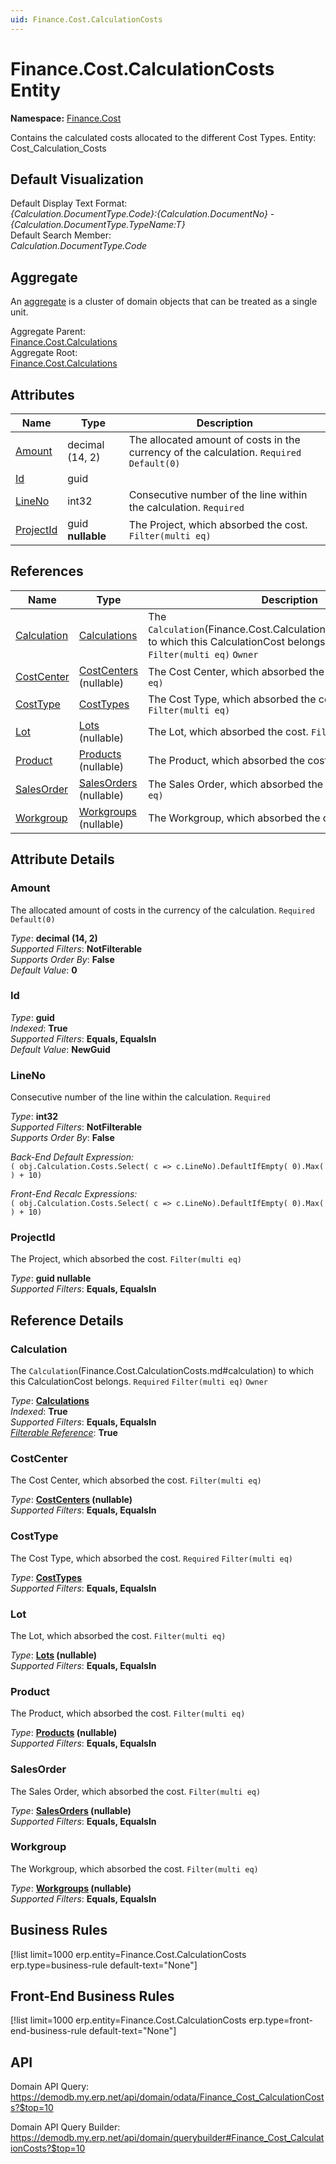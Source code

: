 ```yaml
---
uid: Finance.Cost.CalculationCosts
---
```

# Finance.Cost.CalculationCosts Entity

**Namespace:** [Finance.Cost](Finance.Cost.md)  

Contains the calculated costs allocated to the different Cost Types. Entity: Cost_Calculation_Costs

## Default Visualization
Default Display Text Format:  
_{Calculation.DocumentType.Code}:{Calculation.DocumentNo} - {Calculation.DocumentType.TypeName:T}_  
Default Search Member:  
_Calculation.DocumentType.Code_  

## Aggregate
An [aggregate](https://docs.erp.net/tech/advanced/concepts/aggregates.html) is a cluster of domain objects that can be treated as a single unit.  

Aggregate Parent:  
[Finance.Cost.Calculations](Finance.Cost.Calculations.md)  
Aggregate Root:  
[Finance.Cost.Calculations](Finance.Cost.Calculations.md)  

## Attributes

| Name | Type | Description |
| ---- | ---- | --- |
| [Amount](Finance.Cost.CalculationCosts.md#amount) | decimal (14, 2) | The allocated amount of costs in the currency of the calculation. `Required` `Default(0)` 
| [Id](Finance.Cost.CalculationCosts.md#id) | guid |  
| [LineNo](Finance.Cost.CalculationCosts.md#lineno) | int32 | Consecutive number of the line within the calculation. `Required` 
| [ProjectId](Finance.Cost.CalculationCosts.md#projectid) | guid __nullable__ | The Project, which absorbed the cost. `Filter(multi eq)` 

## References

| Name | Type | Description |
| ---- | ---- | --- |
| [Calculation](Finance.Cost.CalculationCosts.md#calculation) | [Calculations](Finance.Cost.Calculations.md) | The `Calculation`(Finance.Cost.CalculationCosts.md#calculation) to which this CalculationCost belongs. `Required` `Filter(multi eq)` `Owner` |
| [CostCenter](Finance.Cost.CalculationCosts.md#costcenter) | [CostCenters](Finance.Accounting.CostCenters.md) (nullable) | The Cost Center, which absorbed the cost. `Filter(multi eq)` |
| [CostType](Finance.Cost.CalculationCosts.md#costtype) | [CostTypes](Finance.Cost.CostTypes.md) | The Cost Type, which absorbed the cost. `Required` `Filter(multi eq)` |
| [Lot](Finance.Cost.CalculationCosts.md#lot) | [Lots](Logistics.Inventory.Lots.md) (nullable) | The Lot, which absorbed the cost. `Filter(multi eq)` |
| [Product](Finance.Cost.CalculationCosts.md#product) | [Products](General.Products.Products.md) (nullable) | The Product, which absorbed the cost. `Filter(multi eq)` |
| [SalesOrder](Finance.Cost.CalculationCosts.md#salesorder) | [SalesOrders](Crm.Sales.SalesOrders.md) (nullable) | The Sales Order, which absorbed the cost. `Filter(multi eq)` |
| [Workgroup](Finance.Cost.CalculationCosts.md#workgroup) | [Workgroups](Production.Resources.Workgroups.md) (nullable) | The Workgroup, which absorbed the cost. `Filter(multi eq)` |


## Attribute Details

### Amount

The allocated amount of costs in the currency of the calculation. `Required` `Default(0)`

_Type_: **decimal (14, 2)**  
_Supported Filters_: **NotFilterable**  
_Supports Order By_: **False**  
_Default Value_: **0**  

### Id

_Type_: **guid**  
_Indexed_: **True**  
_Supported Filters_: **Equals, EqualsIn**  
_Default Value_: **NewGuid**  

### LineNo

Consecutive number of the line within the calculation. `Required`

_Type_: **int32**  
_Supported Filters_: **NotFilterable**  
_Supports Order By_: **False**  

_Back-End Default Expression:_  
`( obj.Calculation.Costs.Select( c => c.LineNo).DefaultIfEmpty( 0).Max( ) + 10)`

_Front-End Recalc Expressions:_  
`( obj.Calculation.Costs.Select( c => c.LineNo).DefaultIfEmpty( 0).Max( ) + 10)`
### ProjectId

The Project, which absorbed the cost. `Filter(multi eq)`

_Type_: **guid __nullable__**  
_Supported Filters_: **Equals, EqualsIn**  


## Reference Details

### Calculation

The `Calculation`(Finance.Cost.CalculationCosts.md#calculation) to which this CalculationCost belongs. `Required` `Filter(multi eq)` `Owner`

_Type_: **[Calculations](Finance.Cost.Calculations.md)**  
_Indexed_: **True**  
_Supported Filters_: **Equals, EqualsIn**  
_[Filterable Reference](https://docs.erp.net/dev/domain-api/filterable-references.html)_: **True**  

### CostCenter

The Cost Center, which absorbed the cost. `Filter(multi eq)`

_Type_: **[CostCenters](Finance.Accounting.CostCenters.md) (nullable)**  
_Supported Filters_: **Equals, EqualsIn**  

### CostType

The Cost Type, which absorbed the cost. `Required` `Filter(multi eq)`

_Type_: **[CostTypes](Finance.Cost.CostTypes.md)**  
_Supported Filters_: **Equals, EqualsIn**  

### Lot

The Lot, which absorbed the cost. `Filter(multi eq)`

_Type_: **[Lots](Logistics.Inventory.Lots.md) (nullable)**  
_Supported Filters_: **Equals, EqualsIn**  

### Product

The Product, which absorbed the cost. `Filter(multi eq)`

_Type_: **[Products](General.Products.Products.md) (nullable)**  
_Supported Filters_: **Equals, EqualsIn**  

### SalesOrder

The Sales Order, which absorbed the cost. `Filter(multi eq)`

_Type_: **[SalesOrders](Crm.Sales.SalesOrders.md) (nullable)**  
_Supported Filters_: **Equals, EqualsIn**  

### Workgroup

The Workgroup, which absorbed the cost. `Filter(multi eq)`

_Type_: **[Workgroups](Production.Resources.Workgroups.md) (nullable)**  
_Supported Filters_: **Equals, EqualsIn**  



## Business Rules

[!list limit=1000 erp.entity=Finance.Cost.CalculationCosts erp.type=business-rule default-text="None"]

## Front-End Business Rules

[!list limit=1000 erp.entity=Finance.Cost.CalculationCosts erp.type=front-end-business-rule default-text="None"]

## API

Domain API Query:
<https://demodb.my.erp.net/api/domain/odata/Finance_Cost_CalculationCosts?$top=10>

Domain API Query Builder:
<https://demodb.my.erp.net/api/domain/querybuilder#Finance_Cost_CalculationCosts?$top=10>

